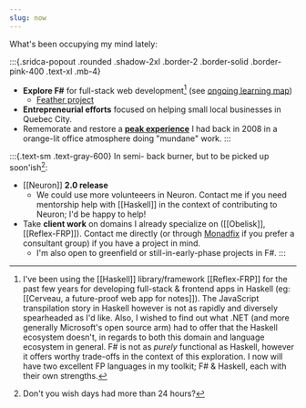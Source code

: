 ```yaml
---
slug: now
---
```


What's been occupying my mind lately:

:::{.sridca-popout .rounded .shadow-2xl .border-2 .border-solid .border-pink-400 .text-xl .mb-4}
- **Explore F\#** for full-stack web development[^reflex] (see [ongoing learning map](https://srid.github.io/learning-fsharp/))
	- [Feather project](https://github.com/srid/Feather)
- **Entrepreneurial efforts** focused on helping small local businesses in Quebec City.
- Rememorate and restore a [**peak experience**](http://www.actualfreedom.com.au/library/topics/pce.htm) I had back in 2008 in a orange-lit office atmosphere doing "mundane" work.
:::

:::{.text-sm .text-gray-600}
In semi- back burner, but to be picked up soon'ish[^24h]:

- [[Neuron]] **2.0 release**
	- We could use more volunteeers in Neuron. Contact me if you need mentorship help with [[Haskell]] in the context of contributing to Neuron; I'd be happy to help!
- Take **client work** on domains I already specialize on ([[Obelisk]], [[Reflex-FRP]]). Contact me directly (or through [Monadfix](https://monadfix.com/) if you prefer a consultant group) if you have a project in mind.
	- I'm also open to greenfield or still-in-early-phase projects in F#. 
:::

[^reflex]: I've been using the [[Haskell]] library/framework [[Reflex-FRP]] for the past few years for developing full-stack & frontend apps in Haskell (eg: [[Cerveau, a future-proof web app for notes]]). The JavaScript transpilation story in Haskell however is not as rapidly and diversely spearheaded as I'd like. Also, I wished to find out what .NET (and more generally Microsoft's open source arm) had to offer that the Haskell ecosystem doesn't, in regards to both this domain and language ecosystem in general. F# is not as *purely* functional as Haskell, however it offers worthy trade-offs in the context of this exploration. I now will have two excellent FP languages in my toolkit; F# & Haskell, each with their own strengths.

[^24h]: Don't you wish days had more than 24 hours?